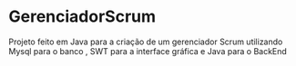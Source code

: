 # GerenciadorScrum
Projeto feito em Java para a criação de um gerenciador Scrum utilizando Mysql para o banco , SWT para a interface gráfica e Java para o BackEnd
